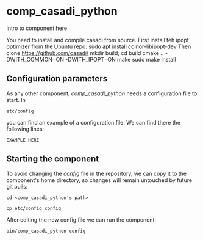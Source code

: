 # comp_casadi_python
Intro to component here

You need to install and compile casadi from source.
First install teh ipopt optimizer from the Ubuntu repo: sudo apt install  coinor-libipopt-dev
Then clone https://github.com/casadi/
mkdir build; cd build
cmake .. -DWITH_COMMON=ON -DWITH_IPOPT=ON
make
sudo make install

## Configuration parameters
As any other component, *comp_casadi_python* needs a configuration file to start. In
```
etc/config
```
you can find an example of a configuration file. We can find there the following lines:
```
EXAMPLE HERE
```

## Starting the component
To avoid changing the *config* file in the repository, we can copy it to the component's home directory, so changes will remain untouched by future git pulls:

```
cd <comp_casadi_python's path> 
```
```
cp etc/config config
```

After editing the new config file we can run the component:

```
bin/comp_casadi_python config
```
